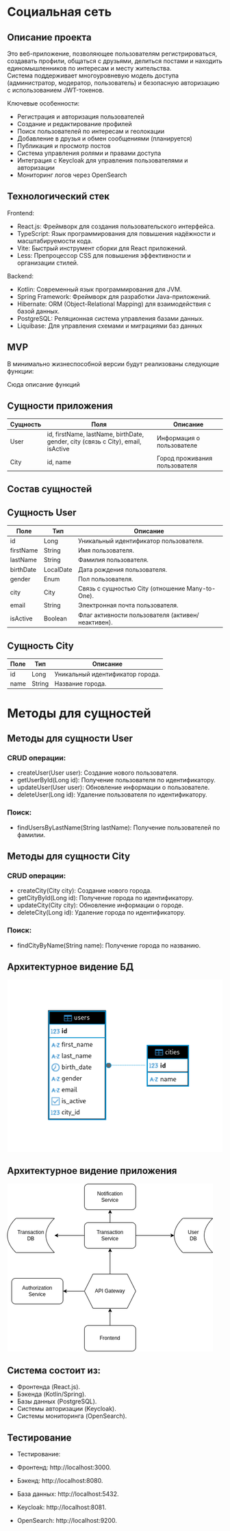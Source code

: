 # Социальная сеть

## Описание проекта

Это веб-приложение, позволяющее пользователям регистрироваться, создавать профили, общаться с друзьями,
делиться постами и находить единомышленников по интересам и месту жительства.  
Система поддерживает многоуровневую модель доступа (администратор, модератор, пользователь) и безопасную авторизацию с
использованием JWT-токенов.

Ключевые особенности:

- Регистрация и авторизация пользователей
- Создание и редактирование профилей
- Поиск пользователей по интересам и геолокации
- Добавление в друзья и обмен сообщениями (планируется)
- Публикация и просмотр постов
- Система управления ролями и правами доступа
- Интеграция с Keycloak для управления пользователями и авторизации
- Мониторинг логов через OpenSearch

## Технологический стек

Frontend:

- React.js:  Фреймворк для создания пользовательского интерфейса.
- TypeScript:  Язык программирования для повышения надёжности и масштабируемости кода.
- Vite:  Быстрый инструмент сборки для React приложений.
- Less:  Препроцессор CSS для повышения эффективности и организации стилей.

Backend:

- Kotlin:  Современный язык программирования для JVM.
- Spring Framework:  Фреймворк для разработки Java-приложений.
- Hibernate:  ORM (Object-Relational Mapping) для взаимодействия с базой данных.
- PostgreSQL:  Реляционная система управления базами данных.
- Liquibase: Для управления схемами и миграциями баз данных

## MVP

В минимально жизнеспособной версии будут реализованы следующие функции:

Сюда описание функций

## Сущности приложения

| Сущность | Поля                                                                             | Описание                      |
|----------|----------------------------------------------------------------------------------|-------------------------------|
| User     | id, firstName, lastName, birthDate, gender, city (связь с City), email, isActive | Информация о пользователе     |
| City     | id, name                                                                         | Город проживания пользователя |

## Состав сущностей

## Сущность User

| Поле      | Тип       | Описание                                          |
|-----------|-----------|---------------------------------------------------|
| id        | Long      | Уникальный идентификатор пользователя.            |
| firstName | String    | Имя пользователя.                                 |
| lastName  | String    | Фамилия пользователя.                             |
| birthDate | LocalDate | Дата рождения пользователя.                       |
| gender    | Enum      | Пол пользователя.                                 |
| city      | City      | Связь с сущностью City (отношение Many-to-One).   |
| email     | String    | Электронная почта пользователя.                   |
| isActive  | Boolean   | Флаг активности пользователя (активен/неактивен). |

## Сущность City

| Поле | Тип    | Описание                         |
|------|--------|----------------------------------|
| id   | Long   | Уникальный идентификатор города. |
| name | String | Название города.                 |

# Методы для сущностей

## Методы для сущности User

### CRUD операции:

- createUser(User user): Создание нового пользователя.
- getUserById(Long id): Получение пользователя по идентификатору.
- updateUser(User user): Обновление информации о пользователе.
- deleteUser(Long id): Удаление пользователя по идентификатору.

### Поиск:

- findUsersByLastName(String lastName): Получение пользователей по фамилии.

## Методы для сущности City

### CRUD операции:

- createCity(City city): Создание нового города.
- getCityById(Long id): Получение города по идентификатору.
- updateCity(City city): Обновление информации о городе.
- deleteCity(Long id): Удаление города по идентификатору.

### Поиск:

- findCityByName(String name): Получение города по названию.

## Архитектурное видение БД

![Alt text](imgs/diagram.png)

## Архитектурное видение приложения

![Alt text](imgs/architecture.png)

## Система состоит из:

- Фронтенда (React.js).
- Бэкенда (Kotlin/Spring).
- Базы данных (PostgreSQL).
- Системы авторизации (Keycloak).
- Системы мониторинга (OpenSearch).

## Тестирование

- Тестирование:

- Фронтенд: http://localhost:3000.

- Бэкенд: http://localhost:8080.

- База данных: http://localhost:5432.

- Keycloak: http://localhost:8081.

- OpenSearch: http://localhost:9200.
